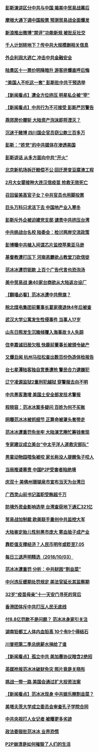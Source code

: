 #### [彭斯演讲区分中共与中国 揭美中贸易战幕后](../pages/nsc413/n10761289.md) 

#### [摩根大通下调中国股票 预测贸易战全面爆发](../pages/nsc413/n10761817.md) 

#### [新浪推出微博“禁评”功能新规 被批反社交](../pages/nsc413/n10761808.md) 

#### [千人计划转地下？传中共大规模删相关信息](../pages/nsc413/n10761835.md) 

#### [外企利润大逃亡 冲击中共金融安全](../pages/nsc413/n10761673.md) 

#### [陆景区十一票价明降暗升 游客挤爆直呼后悔](../pages/nsc413/n10760728.md) 

#### [“美国人不吃这一套” 彭斯批中共干预选举](../pages/nsc413/n10760952.md) 

#### [【新闻看点】遭全方位挤压 明星私企被“宰”](../pages/nsc413/n10761365.md) 

#### [【新闻看点】中共行为不可接受 彭斯严厉警告](../pages/nsc413/n10761342.md) 

#### [燕郊房价腰斩 大陆资产泡沫即将湮灭？](../pages/nsc413/n10759959.md) 

#### [沉迷于赌博 四川国企官员窃公款三百多万](../pages/nsc413/n10761614.md) 

#### [彭斯：“姓党”的中共媒体在渗透美国](../pages/nsc413/n10761606.md) 

#### [彭斯讲话 从多方面向中共“开火”](../pages/nsc413/n10760650.md) 

#### [北京新机场拆迁赔偿不公 回迁房变豆腐渣工程](../pages/nsc413/n10761495.md) 

#### [2月大女婴接种大连汉信疫苗 抢救无效死亡](../pages/nsc413/n10761143.md) 

#### [召回留美高官子女？中共官员也用脚投票](../pages/nsc413/n10759496.md) 

#### [巨头万科只求活下去 中国地产业入寒冬](../pages/nsc413/n10761139.md) 

#### [彭斯斥外企被迫建党支部 谴责中共挤压台湾](../pages/nsc413/n10761443.md) 

#### [中共统战台名校 陆委会：检讨两岸交流政策](../pages/nsc413/n10761002.md) 

#### [彭博曝中共植入间谍芯片监控苹果亚马逊](../pages/nsc413/n10761192.md) 

#### [基督教遭打压下 河南恶霸欲占教堂刀砍信徒](../pages/nsc413/n10761011.md) 

#### [范冰冰遭罚钜款 上百个广告代言也恐泡汤](../pages/nsc413/n10760938.md) 

#### [美中贸易战 逾40家台商欲从大陆返台设厂](../pages/nsc413/n10760944.md) 

#### [【翻墙必看】范冰冰遭中共祭旗？](../pages/nsc413/n10759538.md) 

#### [皖北煤电集团前董事长葛家德退休4年后被查](../pages/nsc413/n10760719.md) 

#### [武汉大学公寓发生性侵事件 当事人17岁](../pages/nsc413/n10760500.md) 

#### [山东日照发生沉箱倾覆入海事故 9人失踪](../pages/nsc413/n10760459.md) 

#### [住李嘉诚旧居欠租 快鹿前董事长被颁令破产](../pages/nsc413/n10760076.md) 

#### [又爆丑闻 杭州马拉松查出数百份伪造体检报告](../pages/nsc413/n10760477.md) 

#### [台七星潭陆客独自赏景遭抢 警民合力逮嫌犯](../pages/nsc413/n10760366.md) 

#### [辽宁凌源监狱2重刑犯越狱 穿警服去向不明](../pages/nsc413/n10758743.md) 

#### [中共黑客激增 美国土安全部发技术警报](../pages/nsc413/n10760423.md) 

#### [程晓容：范冰冰案多疑问 百姓为何不买账](../pages/nsc413/n10760233.md) 

#### [网曝范冰冰被抓细节 正算命被罩头套带走](../pages/nsc413/n10760055.md) 

#### [范冰冰遭重罚免坐牢 大陆演艺圈忙筹钱套现](../pages/nsc413/n10760128.md) 

#### [专家建议成立美台“中太平洋人道救灾部队”](../pages/nsc413/n10760104.md) 

#### [男童动物园喂兔被咬 家长称没人提醒兔子咬人](../pages/nsc413/n10760147.md) 

#### [当局推诿塞责 中国P2P受害者陷绝境](../pages/nsc413/n10759654.md) 

#### [庆双十 美佛州珊瑚泉市宣布当天为台湾日](../pages/nsc413/n10759848.md) 

#### [广西灵山前书记滥职受贿超千万](../pages/nsc413/n10759831.md) 

#### [防境外资金影响选举 台湾查获地下通汇321亿](../pages/nsc413/n10759689.md) 

#### [贸易战加制裁 欧美联手重创中共监控大军](../pages/nsc413/n10759231.md) 

#### [大陆鉴定胎儿性别黑市庞大 寄血验子成产业](../pages/nsc413/n10759238.md) 

#### [靠贬值支撑经济？人民币明年或贬至7.05](../pages/nsc413/n10759623.md) 

#### [每日三退声明精选（2018/10/03）](../pages/nsc413/n10759697.md) 

#### [范冰冰遭重罚 分析：中共财困“割韭菜”](../pages/nsc413/n10759434.md) 

#### [中兴违反缓期处罚规定 美法官延长其监察期](../pages/nsc413/n10759508.md) 

#### [32岁“疫苗母亲”十一天安门寻死的背后](../pages/nsc413/n10758482.md) 

#### [香港团体斥中共打压人民无底线](../pages/nsc413/n10759457.md) 

#### [付8.8亿罚款不是问题？ 范冰冰身家引关注](../pages/nsc413/n10759194.md) 

#### [湖南铅都工人体内血铅高 10个有9个得结石](../pages/nsc413/n10758348.md) 

#### [川普把第二季总统薪水捐给了谁](../pages/nsc413/n10759156.md) 

#### [【新闻看点】孤立中共 美加墨协议暗含2绝招](../pages/nsc413/n10758960.md) 

#### [英媒抢报范冰冰破财免灾 照片竟是关晓彤](../pages/nsc413/n10759034.md) 

#### [挑战一带一路 美国会通过扩大投资法案](../pages/nsc413/n10759148.md) 

#### [【新闻看点】范冰冰现身 中共娱乐圈割韭菜？](../pages/nsc413/n10758628.md) 

#### [美塔夫茨大学成立委员会审查孔子学院合同](../pages/nsc413/n10759094.md) 

#### [中共央视打人女记者 被曝更多劣迹](../pages/nsc413/n10758977.md) 

#### [政法委狠批范冰冰 业界恐慌](../pages/nsc413/n10759103.md) 

#### [P2P崩溃是如何摧毁了人们的生活](../pages/nsc413/n10758923.md) 

